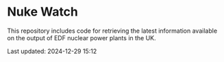 # Nuke Watch

This repository includes code for retrieving the latest information available on the output of EDF nuclear power plants in the UK.

Last updated: 2024-12-29 15:12